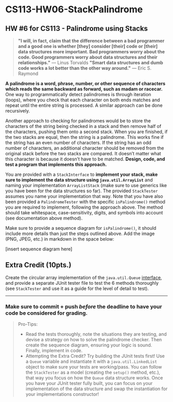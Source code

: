 # CS113-HW06-StackPalindrome
## HW #6 for CS113 - Palindrome using Stacks

> **"I will, in fact, claim that the difference between a bad programmer and a good one is whether [they] consider [their] code or [their] data structures more important. Bad programmers worry about the code. Good programmers worry about data structures and their relationships."**
> — Linus Torvalds
> **"Smart data structures and dumb code works a lot better than the other way around."**
> — Eric S. Raymond

**A palindrome is a word, phrase, number, or other sequence of characters which reads the same backward as forward, such as madam or racecar.** One way to programmatically detect palindromes is through iteration (loops), where you check that each character on both ends matches and repeat until the entire string is processed.  A similar approach can be done recursively.

Another approach to checking for palindromes would be to store the characters of the string being checked in a stack and then remove half of the characters, pushing them onto a second stack. When you are finished, if the two stacks are equal, then the string is a palindrome. This works fine if the string has an even number of characters. If the string has an odd number of characters, an additional character should be removed from the original stack before the two stacks are compared. It doesn’t matter what this character is because it doesn’t have to be matched. **Design, code, and test a program that implements this approach.**

You are provided with a `StackInterface` to **implement your stack, make sure to implement the data structure using `java.util.ArrayList`** and naming your implementation `ArrayListStack` (make sure to use generics like you have been for the data structures so far).  The provided `StackTester` assumes you name your implementation that way.  Note that you have also been provided a `PalindromeTester` with the specific `isPalindrome()` method you are required to implement, following the approach above.  The method should take whitespace, case-sensitivity, digits, and symbols into account (see documentation above method).

Make sure to provide a sequence diagram for `isPalindrome()`, it should include more details than just the steps outlined above.  Add the image (PNG, JPEG, etc.) in markdown in the space below:

[insert sequence diagram here]

## Extra Credit (10pts.)
Create the circular array implementation of the `java.util.Queue` [interface](https://docs.oracle.com/javase/7/docs/api/java/util/Queue.html), and provide a separate JUnit tester file to test the 6 methods thoroughly (see `StackTester` and use it as a guide for the level of detail to test).

----------

### Make sure to commit + push *before* the deadline to have your code be considered for grading.
>Pro-Tips:
>- Read the tests thoroughly, note the situations they are testing, and devise a strategy on how to solve the palindrome checker.  Then create the sequence diagram, ensuring your logic is sound.  Finally, implement in code.
>- Attempting the Extra Credit? Try building the JUnit tests first! Use a `Queue` variable and instantiate it with a `java.util.LinkedList` object to make sure your tests are working/pass. You can follow the `StackTester` as a model (creating the `setup()` method, etc.), that way you focus on how the `Queue` data structure works.  Once you have your JUnit tester fully built, you can focus on your implementation of the data structure and swap the instantiation for your implementations constructor!